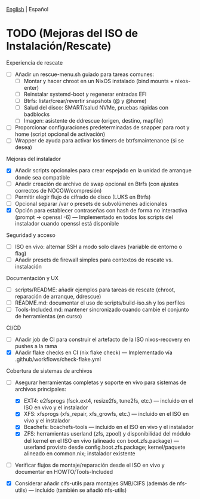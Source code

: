 [English](./TODO.md) | Español

# TODO (Mejoras del ISO de Instalación/Rescate)

Experiencia de rescate

- [ ] Añadir un rescue-menu.sh guiado para tareas comunes:
  - [ ] Montar y hacer chroot en un NixOS instalado (bind mounts + nixos-enter)
  - [ ] Reinstalar systemd-boot y regenerar entradas EFI
  - [ ] Btrfs: listar/crear/revertir snapshots (@ y @home)
  - [ ] Salud del disco: SMART/salud NVMe, pruebas rápidas con badblocks
  - [ ] Imagen: asistente de ddrescue (origen, destino, mapfile)
- [ ] Proporcionar configuraciones predeterminadas de snapper para root y home (script opcional de activación)
- [ ] Wrapper de ayuda para activar los timers de btrfsmaintenance (si se desea)

Mejoras del instalador

- [x] Añadir scripts opcionales para crear espejado en la unidad de arranque donde sea compatible
- [ ] Añadir creación de archivo de swap opcional en Btrfs (con ajustes correctos de NOCOW/compresión)
- [ ] Permitir elegir flujo de cifrado de disco (LUKS en Btrfs)
- [ ] Opcional separar /var o presets de subvolúmenes adicionales
- [x] Opción para establecer contraseñas con hash de forma no interactiva (prompt -> openssl -6) — Implementado en todos los scripts del instalador cuando openssl está disponible

Seguridad y acceso

- [ ] ISO en vivo: alternar SSH a modo solo claves (variable de entorno o flag)
- [ ] Añadir presets de firewall simples para contextos de rescate vs. instalación

Documentación y UX

- [ ] scripts/README: añadir ejemplos para tareas de rescate (chroot, reparación de arranque, ddrescue)
- [ ] README.md: documentar el uso de scripts/build-iso.sh y los perfiles
- [ ] Tools-Included.md: mantener sincronizado cuando cambie el conjunto de herramientas (en curso)

CI/CD

- [ ] Añadir job de CI para construir el artefacto de la ISO nixos-recovery en pushes a la rama
- [x] Añadir flake checks en CI (nix flake check) — Implementado vía .github/workflows/check-flake.yml

Cobertura de sistemas de archivos

- [ ] Asegurar herramientas completas y soporte en vivo para sistemas de archivos principales:
  - [x] EXT4: e2fsprogs (fsck.ext4, resize2fs, tune2fs, etc.) — incluido en el ISO en vivo y el instalador
  - [x] XFS: xfsprogs (xfs_repair, xfs_growfs, etc.) — incluido en el ISO en vivo y el instalador
  - [x] Bcachefs: bcachefs-tools — incluido en el ISO en vivo y el instalador
  - [x] ZFS: herramientas userland (zfs, zpool) y disponibilidad del módulo del kernel en el ISO en vivo (alineado con boot.zfs.package) — userland provisto desde config.boot.zfs.package; kernel/paquete alineado en common.nix; instalador existente
- [ ] Verificar flujos de montaje/reparación desde el ISO en vivo y documentar en HOWTO/Tools-Included
- [x] Considerar añadir cifs-utils para montajes SMB/CIFS (además de nfs-utils) — incluido (también se añadió nfs-utils)

